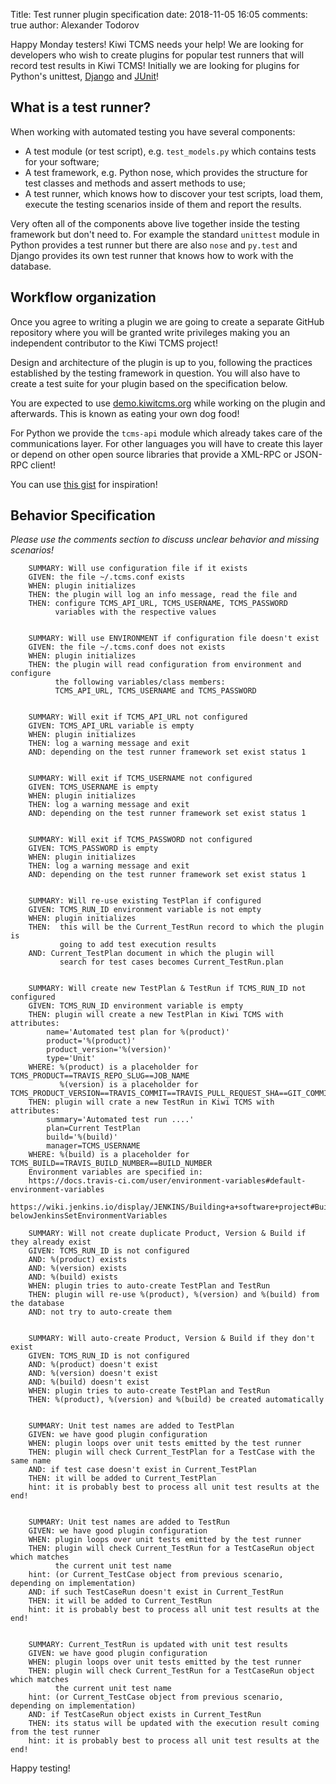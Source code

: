 Title: Test runner plugin specification
date: 2018-11-05 16:05
comments: true
author: Alexander Todorov


Happy Monday testers! Kiwi TCMS needs your help! We are looking for developers who
wish to create plugins for popular test runners that will record test results
in Kiwi TCMS! Initially we are looking for plugins for Python's unittest,
[Django](https://docs.djangoproject.com/en/2.1/topics/testing/advanced/#using-different-testing-frameworks)
and [JUnit](https://junit.org/junit4/plugins.html)!


What is a test runner?
----------------------

When working with automated testing you have several components:

* A test module (or test script), e.g. `test_models.py` which contains
  tests for your software;
* A test framework, e.g. Python nose, which provides the structure
  for test classes and methods and assert methods to use;
* A test runner, which knows how to discover your test scripts, load them,
  execute the testing scenarios inside of them and report the results.


Very often all of the components above live together inside the testing framework
but don't need to. For example the standard `unittest` module in Python
provides a test runner but there are also `nose` and `py.test` and Django provides
its own test runner that knows how to work with the database.


Workflow organization
---------------------

Once you agree to writing a plugin we are going to create a separate GitHub
repository where you will be granted write privileges making you an independent
contributor to the Kiwi TCMS project!


Design and architecture of the plugin is up to you, following the practices
established by the testing framework in question. You will also have to create
a test suite for your plugin based on the specification below.

You are expected to use
[demo.kiwitcms.org](https://demo.kiwitcms.org/login/github/) while working on the
plugin and afterwards. This is known as eating your own dog food!

For Python we provide the `tcms-api` module which already takes care of the
communications layer. For other languages you will have to create this layer or
depend on other open source libraries that provide a XML-RPC or JSON-RPC
client!

You can use
[this gist](https://gist.github.com/atodorov/f5aed028b6f254d97bcaf93453abe8d2)
for inspiration!


Behavior Specification
----------------------


*Please use the comments section to discuss unclear behavior and missing scenarios!*

        SUMMARY: Will use configuration file if it exists
        GIVEN: the file ~/.tcms.conf exists
        WHEN: plugin initializes
        THEN: the plugin will log an info message, read the file and
        THEN: configure TCMS_API_URL, TCMS_USERNAME, TCMS_PASSWORD
              variables with the respective values
        
        
        SUMMARY: Will use ENVIRONMENT if configuration file doesn't exist
        GIVEN: the file ~/.tcms.conf does not exists
        WHEN: plugin initializes
        THEN: the plugin will read configuration from environment and configure
              the following variables/class members:
              TCMS_API_URL, TCMS_USERNAME and TCMS_PASSWORD
        
        
        SUMMARY: Will exit if TCMS_API_URL not configured
        GIVEN: TCMS_API_URL variable is empty
        WHEN: plugin initializes
        THEN: log a warning message and exit
        AND: depending on the test runner framework set exist status 1
        
        
        SUMMARY: Will exit if TCMS_USERNAME not configured
        GIVEN: TCMS_USERNAME is empty
        WHEN: plugin initializes
        THEN: log a warning message and exit
        AND: depending on the test runner framework set exist status 1
        
        
        SUMMARY: Will exit if TCMS_PASSWORD not configured
        GIVEN: TCMS_PASSWORD is empty
        WHEN: plugin initializes
        THEN: log a warning message and exit
        AND: depending on the test runner framework set exist status 1
        
        
        SUMMARY: Will re-use existing TestPlan if configured
        GIVEN: TCMS_RUN_ID environment variable is not empty
        WHEN: plugin initializes
        THEN:  this will be the Current_TestRun record to which the plugin is
               going to add test execution results
        AND: Current_TestPlan document in which the plugin will
               search for test cases becomes Current_TestRun.plan
        
        
        SUMMARY: Will create new TestPlan & TestRun if TCMS_RUN_ID not configured
        GIVEN: TCMS_RUN_ID environment variable is empty
        THEN: plugin will create a new TestPlan in Kiwi TCMS with attributes:
            name='Automated test plan for %(product)'
            product='%(product)'
            product_version='%(version)'
            type='Unit'
        WHERE: %(product) is a placeholder for TCMS_PRODUCT==TRAVIS_REPO_SLUG==JOB_NAME
               %(version) is a placeholder for TCMS_PRODUCT_VERSION==TRAVIS_COMMIT==TRAVIS_PULL_REQUEST_SHA==GIT_COMMIT
        THEN: plugin will crate a new TestRun in Kiwi TCMS with attributes:
            summary='Automated test run ....'
            plan=Current TestPlan
            build='%(build)'
            manager=TCMS_USERNAME
        WHERE: %(build) is a placeholder for TCMS_BUILD==TRAVIS_BUILD_NUMBER==BUILD_NUMBER
        Environment variables are specified in:
        https://docs.travis-ci.com/user/environment-variables#default-environment-variables
        https://wiki.jenkins.io/display/JENKINS/Building+a+software+project#Buildingasoftwareproject-belowJenkinsSetEnvironmentVariables
        
        SUMMARY: Will not create duplicate Product, Version & Build if they already exist
        GIVEN: TCMS_RUN_ID is not configured
        AND: %(product) exists
        AND: %(version) exists
        AND: %(build) exists
        WHEN: plugin tries to auto-create TestPlan and TestRun
        THEN: plugin will re-use %(product), %(version) and %(build) from the database
        AND: not try to auto-create them
        
        
        SUMMARY: Will auto-create Product, Version & Build if they don't exist
        GIVEN: TCMS_RUN_ID is not configured
        AND: %(product) doesn't exist
        AND: %(version) doesn't exist
        AND: %(build) doesn't exist
        WHEN: plugin tries to auto-create TestPlan and TestRun
        THEN: %(product), %(version) and %(build) be created automatically
        
        
        SUMMARY: Unit test names are added to TestPlan
        GIVEN: we have good plugin configuration
        WHEN: plugin loops over unit tests emitted by the test runner
        THEN: plugin will check Current_TestPlan for a TestCase with the same name
        AND: if test case doesn't exist in Current_TestPlan
        THEN: it will be added to Current_TestPlan
        hint: it is probably best to process all unit test results at the end!
        
        
        SUMMARY: Unit test names are added to TestRun
        GIVEN: we have good plugin configuration
        WHEN: plugin loops over unit tests emitted by the test runner
        THEN: plugin will check Current_TestRun for a TestCaseRun object which matches
              the current unit test name
        hint: (or Current_TestCase object from previous scenario, depending on implementation)
        AND: if such TestCaseRun doesn't exist in Current_TestRun
        THEN: it will be added to Current_TestRun
        hint: it is probably best to process all unit test results at the end!
        
        
        SUMMARY: Current_TestRun is updated with unit test results
        GIVEN: we have good plugin configuration
        WHEN: plugin loops over unit tests emitted by the test runner
        THEN: plugin will check Current_TestRun for a TestCaseRun object which matches
              the current unit test name
        hint: (or Current_TestCase object from previous scenario, depending on implementation)
        AND: if TestCaseRun object exists in Current_TestRun
        THEN: its status will be updated with the execution result coming from the test runner
        hint: it is probably best to process all unit test results at the end!


Happy testing!
